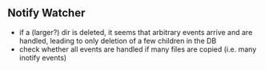 ## Notify Watcher

- if a (larger?) dir is deleted, it seems that arbitrary events arrive and are handled, leading to only deletion of a few children in the DB
- check whether all events are handled if many files are copied (i.e. many inotify events)